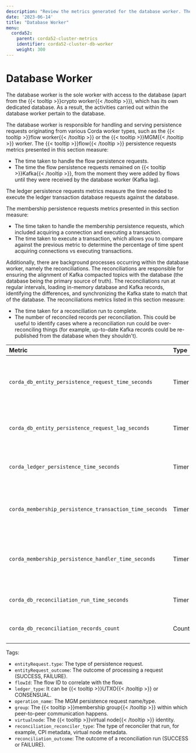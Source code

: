 ```yaml
---
description: "Review the metrics generated for the database worker. The database worker is responsible for handling and serving persistence requests originating from various Corda worker types."
date: '2023-06-14'
title: "Database Worker"
menu:
  corda52:
    parent: corda52-cluster-metrics
    identifier: corda52-cluster-db-worker
    weight: 300
---
```


# Database Worker

The database worker is the sole worker with access to the database (apart from the {{< tooltip >}}crypto worker{{< /tooltip >}}), which has its
own dedicated database. As a result, the activities carried out within the database worker pertain to the database.

The database worker is responsible for handling and serving persistence requests originating from various Corda worker types,
such as the {{< tooltip >}}flow worker{{< /tooltip >}} or the {{< tooltip >}}MGM{{< /tooltip >}} worker. The {{< tooltip >}}flow{{< /tooltip >}} persistence requests metrics presented in this section measure:

* The time taken to handle the flow persistence requests.
* The time the flow persistence requests remained on {{< tooltip >}}Kafka{{< /tooltip >}}, from the moment they were added by flows until they were received
  by the database worker (Kafka lag).

The ledger persistence requests metrics measure the time needed to execute the ledger transaction database requests against the database.

The membership persistence requests metrics presented in this section measure:
* The time taken to handle the membership persistence requests, which included acquiring a connection and executing a transaction.
* The time taken to execute a transaction, which allows you to compare against the previous metric to determine the
  percentage of time spent acquiring connections vs executing transactions.

Additionally, there are background processes occurring within the database worker, namely the reconciliations. The
reconciliations are responsible for ensuring the alignment of Kafka compacted topics with the database
(the database being the primary source of truth). The reconciliations run at regular intervals, loading in-memory database
and Kafka records, identifying the differences, and synchronizing the Kafka state to match that of the database.
The reconciliations metrics listed in this section measure:

* The time taken for a reconciliation run to complete.
* The number of reconciled records per reconciliation. This could be useful to identify cases where a reconciliation run could be over-reconciling
  things (for example, up-to-date Kafka records could be re-published from the database when they shouldn't).

<style>
table th:first-of-type {
    width: 25%;
}
table th:nth-of-type(2) {
    width: 10%;
}
table th:nth-of-type(3) {
    width: 20%;
}
table th:nth-of-type(4) {
    width: 45%;
}
</style>

| Metric | Type | Tags | Description |
| :----------- | :----------- | :----------- | :----------- |
| `corda_db_entity_persistence_request_time_seconds` | Timer | <ul><li>`entityRequest_type`</li><li>`entityRequest_outcome`</li></ul> | The time it takes to process an {{< tooltip >}}entity{{< /tooltip >}} persistence request, from the moment the request is received from Kafka. |
| `corda_db_entity_persistence_request_lag_seconds` | Timer | <ul><li>`entityRequest_type`</li></ul> | The lag between the flow putting the entity persistence request to Kafka and the EntityMessageProcessor. |
| `corda_ledger_persistence_time_seconds` | Timer | <ul><li>`flowId`</li><li>`ledger_type`</li><li>`operation_name`</li></ul> | The time it takes to execute ledger transaction database request against the database. |
| `corda_membership_persistence_transaction_time_seconds` | Timer | <ul><li>`operation_name`</li><li>`group`</li><li>`virtualnode`</li></ul> | The time it takes to execute membership persistence transactions. Excludes time spent acquiring a database connection. |
| `corda_membership_persistence_handler_time_seconds` | Timer | <ul><li>`operation_name`</li><li>`group`</li><li>`virtualnode`</li></ul> | The time it takes to execute membership persistence handlers. Includes time taken to get database connection and execute the transaction. |
| `corda_db_reconciliation_run_time_seconds` | Timer | <ul><li>`reconciliation_reconciler_type`</li><li>`reconciliation_outcome`</li></ul> | The time needed for a full reconciliation run. |
| `corda_db_reconciliation_records_count` | Counter | <ul><li>`reconciliation_reconciler_type`</li><li>`reconciliation_outcome`</li></ul></ul> | The number of reconciled records for a reconciliation run. |
Tags:
* `entityRequest.type`: The type of persistence request.
* `entityRequest_outcome`: The outcome of processing a request (SUCCESS, FAILURE).
* `flowId`: The flow ID to correlate with the flow.
* `ledger_type`: It can be {{< tooltip >}}UTXO{{< /tooltip >}} or CONSENSUAL.
* `operation_name`: The MGM persistence request name/type.
* `group`: The {{< tooltip >}}membership group{{< /tooltip >}} within which peer-to-peer communication happens.
* `virtualnode`: The {{< tooltip >}}virtual node{{< /tooltip >}} identity.
* `reconciliation_reconciler_type`: The type of reconciler that run, for example, CPI metadata, virtual node metadata.
* `reconciliation_outcome`: The outcome of a reconciliation run (SUCCESS or FAILURE).
